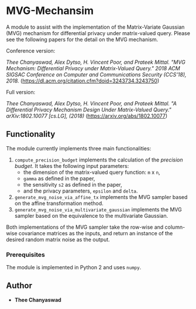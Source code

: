 # MVG-Mechansim

A module to assist with the implementation of the Matrix-Variate Gaussian (MVG) mechanism for differential privacy under matrix-valued query. Please see the following papers for the detail on the MVG mechanism.

Conference version:

*Thee Chanyaswad, Alex Dytso, H. Vincent Poor, and Prateek Mittal. "MVG Mechanism: Differential Privacy under Matrix-Valued Query." 2018 ACM SIGSAC Conference on Computer and Communications Security (CCS'18), 2018.* (https://dl.acm.org/citation.cfm?doid=3243734.3243750)


Full version:

*Thee Chanyaswad, Alex Dytso, H. Vincent Poor, and Prateek Mittal. "A Differential Privacy Mechanism Design Under Matrix-Valued Query." arXiv:1802.10077 [cs.LG], (2018)* (https://arxiv.org/abs/1802.10077)


## Functionality

The module currently implements three main functionalities:

1) `compute_precision_budget` implements the calculation of the *precision budget*. It takes the following input parameters:
	- the dimension of the matrix-valued query function: `m` x `n`,
	- `gamma` as defined in the paper,
	- the sensitivity `s2` as defined in the paper,
	- and the privacy parameters, `epsilon` and `delta`.
2) `generate_mvg_noise_via_affine_tx` implements the MVG sampler based on the affine transformation method.
3) `generate_mvg_noise_via_multivariate_gaussian` implements the MVG sampler based on the equivalence to the multivariate Gaussian.

Both implementations of the MVG sampler take the row-wise and column-wise covariance matrices as the inputs, and return an instance of the desired random matrix noise as the output.



### Prerequisites

The module is implemented in Python 2 and uses `numpy`.

## Author

* **Thee Chanyaswad**

